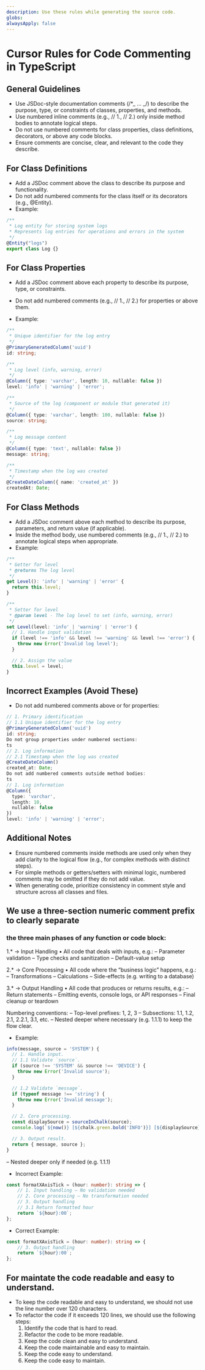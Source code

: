 ```yaml
---
description: Use these rules while generating the source code.
globs:
alwaysApply: false
---
```


# Cursor Rules for Code Commenting in TypeScript

## General Guidelines

-   Use JSDoc-style documentation comments (/\*_ ... _/) to describe the purpose, type, or constraints of classes, properties, and methods.
-   Use numbered inline comments (e.g., // 1., // 2.) only inside method bodies to annotate logical steps.
-   Do not use numbered comments for class properties, class definitions, decorators, or above any code blocks.
-   Ensure comments are concise, clear, and relevant to the code they describe.

## For Class Definitions

-   Add a JSDoc comment above the class to describe its purpose and functionality.
-   Do not add numbered comments for the class itself or its decorators (e.g., @Entity).
-   Example:

```ts
/**
 * Log entity for storing system logs
 * Represents log entries for operations and errors in the system
 */
@Entity("logs")
export class Log {}
```

## For Class Properties

-   Add a JSDoc comment above each property to describe its purpose, type, or constraints.
-   Do not add numbered comments (e.g., // 1., // 2.) for properties or above them.

-   Example:

```ts
/**
 * Unique identifier for the log entry
 */
@PrimaryGeneratedColumn('uuid')
id: string;

/**
 * Log level (info, warning, error)
 */
@Column({ type: 'varchar', length: 10, nullable: false })
level: 'info' | 'warning' | 'error';

/**
 * Source of the log (component or module that generated it)
 */
@Column({ type: 'varchar', length: 100, nullable: false })
source: string;

/**
 * Log message content
 */
@Column({ type: 'text', nullable: false })
message: string;

/**
 * Timestamp when the log was created
 */
@CreateDateColumn({ name: 'created_at' })
createdAt: Date;
```

## For Class Methods

-   Add a JSDoc comment above each method to describe its purpose, parameters, and return value (if applicable).
-   Inside the method body, use numbered comments (e.g., // 1., // 2.) to annotate logical steps when appropriate.
-   Example:

```ts
/**
 * Getter for level
 * @returns The log level
 */
get Level(): 'info' | 'warning' | 'error' {
  return this.level;
}

/**
 * Setter for level
 * @param level - The log level to set (info, warning, error)
 */
set Level(level: 'info' | 'warning' | 'error') {
  // 1. Handle input validation
  if (level !== 'info' && level !== 'warning' && level !== 'error') {
    throw new Error('Invalid log level');
  }

  // 2. Assign the value
  this.level = level;
}
```

## Incorrect Examples (Avoid These)

-   Do not add numbered comments above or for properties:

```ts
// 1. Primary identification
// 1.1 Unique identifier for the log entry
@PrimaryGeneratedColumn('uuid')
id: string;
Do not group properties under numbered sections:
ts
// 2. Log information
// 2.1 Timestamp when the log was created
@CreateDateColumn()
created_at: Date;
Do not add numbered comments outside method bodies:
ts
// 1. Log information
@Column({
  type: 'varchar',
  length: 10,
  nullable: false
})
level: 'info' | 'warning' | 'error';

```

## Additional Notes

-   Ensure numbered comments inside methods are used only when they add clarity to the logical flow (e.g., for complex methods with distinct steps).
-   For simple methods or getters/setters with minimal logic, numbered comments may be omitted if they do not add value.
-   When generating code, prioritize consistency in comment style and structure across all classes and files.

## We use a three-section numeric comment prefix to clearly separate

### the three main phases of any function or code block:

1.\* → Input Handling
• All code that deals with inputs, e.g.:
– Parameter validation
– Type checks and sanitization
– Default-value setup

2.\* → Core Processing
• All code where the “business logic” happens, e.g.:
– Transformations
– Calculations
– Side-effects (e.g. writing to a database)

3.\* → Output Handling
• All code that produces or returns results, e.g.:
– Return statements
– Emitting events, console logs, or API responses
– Final cleanup or teardown

Numbering conventions:
– Top-level prefixes: 1, 2, 3
– Subsections: 1.1, 1.2, 2.1, 2.2.1, 3.1, etc.
– Nested deeper where necessary (e.g. 1.1.1) to keep the flow clear.

-   Example:

```ts
info(message, source = 'SYSTEM') {
  // 1. Handle input.
  // 1.1 Validate `source`.
  if (source !== 'SYSTEM' && source !== 'DEVICE') {
    throw new Error('Invalid source');
  }

  // 1.2 Validate `message`.
  if (typeof message !== 'string') {
    throw new Error('Invalid message');
  }

  // 2. Core processing.
  const displaySource = sourceInChalk(source);
  console.log(`${now()} [${chalk.green.bold('INFO')}] [${displaySource}] ${message}`);

  // 3. Output result.
  return { message, source };
}
```

– Nested deeper only if needed (e.g. 1.1.1)

-   Incorrect Example:

```ts
const formatXAxisTick = (hour: number): string => {
    // 1. Input handling – No validation needed
    // 2. Core processing – No transformation needed
    // 3. Output handling
    // 3.1 Return formatted hour
    return `${hour}:00`;
};
```

-   Correct Example:

```ts
const formatXAxisTick = (hour: number): string => {
    // 3. Output handling
    return `${hour}:00`;
};
```

## For maintate the code readable and easy to understand.

-   To keep the code readable and easy to understand, we should not use the line number over 120 characters.
-   To refactor the code if it exceeds 120 lines, we should use the following steps:
    1. Identify the code that is hard to read.
    2. Refactor the code to be more readable.
    3. Keep the code clean and easy to understand.
    4. Keep the code maintainable and easy to maintain.
    5. Keep the code easy to understand.
    6. Keep the code easy to maintain.
